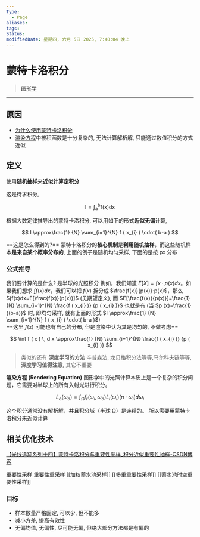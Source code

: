 ```yaml
---
Type:
  - Page
aliases: 
tags: 
Status: 
modifiedDate: 星期四, 六月 5日 2025, 7:40:04 晚上
---
```


# 蒙特卡洛积分

> [图形学](图形学.md)

---

## 原因

- [为什么使用蒙特卡洛积分](为什么使用蒙特卡洛积分.md)
- [渲染方程](渲染方程.md)中被积函数是十分复杂的, 无法计算解析解, 只能通过数值积分的方式近似

## 定义

使用**随机抽样**来**近似计算定积分**

这是待求积分, 

$$
\mathrm{I=\int_a^b f(x)dx}
$$

根据大数定律推导出的蒙特卡洛积分, 可以用如下的形式**近似无偏**计算, 

$$
I \approx\frac{1} {N} \sum_{i=1}^{N} f ( x_{i} ) \cdot( b-a )
$$

==这是怎么得到的?==
蒙特卡洛积分的**核心机制**是**利用随机抽样**，而这些随机样本**是来自某个概率分布的**, 上面的例子是随机均匀采样, 下面的是按 px 分布

### 公式推导

我们要计算的是什么? 是半球的光照积分
例如，我们知道 $E[X]=∫x⋅p(x)dx$。如果我们想求 $∫f(x)dx$，我们可以把 $f(x)$ 拆分成 $\frac{f(x)}{p(x)}​⋅p(x)$，那么 $∫f(x)dx=E[\frac{f(x)}{p(x)}​]$ (见期望定义), 而 $E[\frac{f(x)}{p(x)}​]=\frac{1} {N} \sum_{i=1}^{N} \frac{f ( x_{i} )} {p ( x_{i} )}$
也就是有 (当 $p (x)=\frac{1}{(b-a)}$ 时, 即均匀采样, 就有上面的形式 $I \approx\frac{1} {N} \sum_{i=1}^{N} f ( x_{i} ) \cdot( b-a )$)  
==这里 $f(x)$ 可能也有自己的分布, 但是渲染中认为其是均匀的, 不做考虑==

$$
\int f ( x ) \, d x \approx\frac{1} {N} \sum_{i=1}^{N} \frac{f ( x_{i} )} {p ( x_{i} )}
$$

> 类似的还有 **深度学习的方法** 辛普森法, 龙贝格积分法等等,马尔科夫链等等, **深度学习值得注意**, 其它不重要

**渲染方程 (Rendering Equation)** 图形学中的光照计算本质上是一个复杂的积分问题，它需要对半球上的所有入射光进行积分。

$$
L_{o} ( \omega_{o} )=\int_{\Omega} f_{r} ( \omega_{i}, \omega_{o} ) L_{i} ( \omega_{i} ) ( n \cdot\omega_{i} ) d \omega_{i}
$$

这个积分通常没有解析解，并且积分域（半球 Ω）是连续的。
所以需要用蒙特卡洛积分来近似计算

## 相关优化技术

[【光线追踪系列十四】蒙特卡洛积分与重要性采样_积分近似重要性抽样-CSDN博客](https://blog.csdn.net/qq_35312463/article/details/116754314)  

[重要性采样](重要性采样.md)
[重要性重采样](重要性重采样.md)
[[加权蓄水池采样]]
[[多重重要性采样]]
[[蓄水池时空重要性采样]]

### 目标

- 样本数量严格固定, 可以少, 但不能多
- 减小方差, 提高有效性
- 无偏均值, 无偏性, 尽可能无偏, 但绝大部分方法都是有偏的
